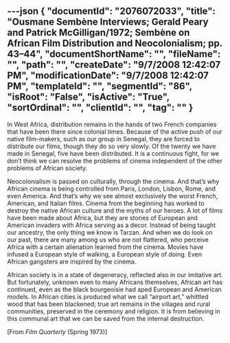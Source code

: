 ---json
{
  "documentId": "2076072033",
  "title": "Ousmane Sembène Interviews; Gerald Peary and Patrick McGilligan/1972; Sembène on African Film Distribution and Neocolonialism; pp. 43–44",
  "documentShortName": "",
  "fileName": "",
  "path": "",
  "createDate": "9/7/2008 12:42:07 PM",
  "modificationDate": "9/7/2008 12:42:07 PM",
  "templateId": "",
  "segmentId": "86",
  "isRoot": "False",
  "isActive": "True",
  "sortOrdinal": "",
  "clientId": "",
  "tag": ""
}
---

In West Africa, distribution remains in the hands of two French companies that have been there since colonial times. Because of the active push of our native film-makers, such as our group in Senegal, they are forced to distribute our films, though they do so very slowly. Of the twenty we have made in Senegal, five have been distributed. It is a continuous fight, for we don’t think we can resolve the problems of cinema independent of the other problems of African society.

Neocolonialism is passed on culturally, through the cinema. And that’s why African cinema is being controlled from Paris, London, Lisbon, Rome, and even America. And that’s why we see almost exclusively the worst French, American, and Italian films. Cinema from the beginning has worked to destroy the native African culture and the myths of our heroes. A lot of films have been made about Africa, but they are stories of European and American invaders with Africa serving as a decor. Instead of being taught our ancestry, the only thing we know is Tarzan. And when we do look on our past, there are many among us who are not flattered, who perceive Africa with a certain alienation learned from the cinema. Movies have infused a European style of walking, a European style of doing. Even African gangsters are inspired by the cinema.

African society is in a state of degeneracy, reflected also in our imitative art. But fortunately, unknown even to many Africans themselves, African art has continued, even as the black bourgeoisie had aped European and American models. In African cities is produced what we call “airport art,” whittled wood that has been blackened; true art remains in the villages and rural communities, preserved in the ceremony and religion. It is from believing in this communal art that we can be saved from the internal destruction.

[From *Film Quarterly* (Spring 1973)]
